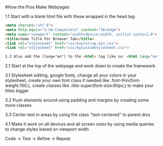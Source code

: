 #How the Pros Make Webpages

1.1 Start with a blank html file with these wrapped in the head tag:

```HTML
<meta charset="utf-8">
<meta http-equiv="X-UA-Compatible" content="IE=Edge">
<meta name="viewport" content="width=device-width, initial-scale=1.0">
<title>Some Title For Browser Tab</title>
<link rel="stylesheet" href="css/bootstrap.min.css">
<link rel="stylesheet" href="css/myCustomStyleSheet.css">
```

```HTML
1.2 Also add the (lang="en") to the <html> tag like so: <html lang="en">
```

2.1 Start at the top of the webpage and work down to create the framework


3.1 Stylesheet editing, google fonts, change all your colors in your stylesheet, create your own font class if needed like .font-thin{font-weight:100;}, create classes like .title-super{font-size:60px;} to make your titles bigger

3.2 Push elements around using padding and margins by creating some more classes

3.3 Center text in areas by using the class "text-centered" to parent divs

4.1 Make it work on all devices and all screen sizes by using media queries to change styles based on viewport width


Code -> Test -> Refine -> Repeat
